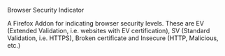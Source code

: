 Browser Security Indicator

A Firefox Addon for indicating browser security levels. These are EV (Extended Validation, i.e. websites with EV certification), SV (Standard Validation, i.e. HTTPS), Broken certificate and Insecure (HTTP, Malicious, etc.)